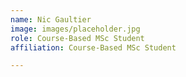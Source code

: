 ```yaml
---
name: Nic Gaultier
image: images/placeholder.jpg
role: Course-Based MSc Student
affiliation: Course-Based MSc Student

---
```

